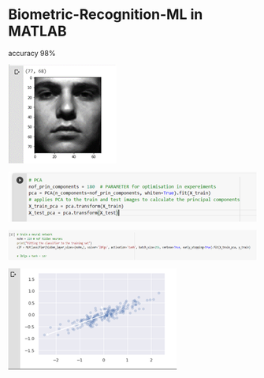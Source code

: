 # Biometric-Recognition-ML in MATLAB

accuracy 98%


![alt text](https://github.com/ionutcosminmarcoci/Biometric-Recognition-ML/blob/main/Picture1.png?raw=true)

![alt text](https://github.com/ionutcosminmarcoci/Biometric-Recognition-ML/blob/main/Picture2.png?raw=true)

![alt text](https://github.com/ionutcosminmarcoci/Biometric-Recognition-ML/blob/main/Picture3.png?raw=true)

![alt text](https://github.com/ionutcosminmarcoci/Biometric-Recognition-ML/blob/main/Picture4.png?raw=true)
